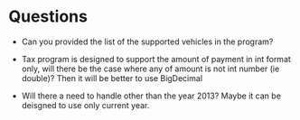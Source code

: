 # Questions
* Can you provided the list of the supported vehicles in the program?

* Tax program is designed to support the amount of payment in int format only, will there be the case where any of amount 
is not int number (ie double)? Then it will be better to use BigDecimal
   
* Will there a need to handle other than the year 2013? Maybe it can be deisgned to use only current year.
